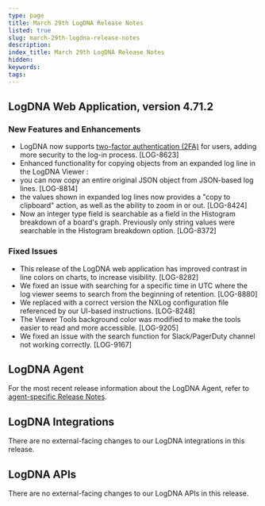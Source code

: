 ```yaml
---
type: page
title: March 29th LogDNA Release Notes
listed: true
slug: march-29th-logdna-release-notes
description: 
index_title: March 29th LogDNA Release Notes
hidden: 
keywords: 
tags: 
---
```



## LogDNA Web Application, version 4.71.2

### New Features and Enhancements

- LogDNA now supports [two-factor authentication (2FA)](https://docs.mezmo.com/docs/manage-access) for users, adding more security to the log-in process. [LOG-8623]
- Enhanced functionality for copying objects from an expanded log line in the LogDNA Viewer :
- you can now copy an entire original JSON object from JSON-based log lines. [LOG-8814]
- the values shown in expanded log lines now provides a "copy to clipboard" action, as well as the ability to zoom in or out. [LOG-8424]
- Now an integer type field is searchable as a field in the Histogram breakdown of a board's graph. Previously only string values were searchable in the Histogram breakdown option. [LOG-8372]

### Fixed Issues

- This release of the LogDNA web application has improved contrast in line colors on charts, to increase visibility. [LOG-8282]
- We fixed an issue with searching for a specific time in UTC where the log viewer seems to search from the beginning of retention. [LOG-8880]
- We replaced with a correct version the NXLog configuration file referenced by our UI-based instructions. [LOG-8248]
- The Viewer Tools background color was modified to make the tools easier to read and more accessible. [LOG-9205]
- We fixed an issue with the search function for Slack/PagerDuty channel not working correctly. [LOG-9167]

## LogDNA Agent

For the most recent release information about the LogDNA Agent, refer to [agent-specific Release Notes](https://docs.logdna.com/changelog).

## LogDNA Integrations

There are no external-facing changes to our LogDNA integrations in this release.

## LogDNA APIs

There are no external-facing changes to our LogDNA APIs in this release.